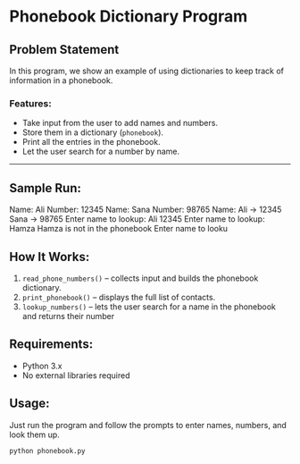 # Phonebook Dictionary Program

## Problem Statement

In this program, we show an example of using dictionaries to keep track of information in a phonebook.

### Features:
- Take input from the user to add names and numbers.
- Store them in a dictionary (`phonebook`).
- Print all the entries in the phonebook.
- Let the user search for a number by name.

---

## Sample Run:



Name: Ali Number: 12345 Name: Sana Number: 98765 Name: Ali -> 12345 Sana -> 98765 Enter name to
 lookup: Ali 12345 Enter name to lookup: Hamza Hamza is not in the phonebook Enter name to looku

## How It Works:

1. `read_phone_numbers()` – collects input and builds the phonebook dictionary.
2. `print_phonebook()` – displays the full list of contacts.
3. `lookup_numbers()` – lets the user search for a name in the phonebook and returns their number

## Requirements:

- Python 3.x
- No external libraries required


## Usage:

Just run the program and follow the prompts to enter names, numbers, and look them up.

```bash
python phonebook.py












